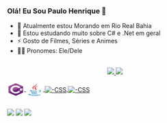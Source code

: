 ### Olá! Eu Sou Paulo Henrique 👋

- 🚩 Atualmente estou Morando em Rio Real Bahia
- 🌱 Estou estudando muito sobre C# e .Net em geral
- ⚡ Gosto de Filmes, Séries e Animes
- 🙋‍♂️ Pronomes: Ele/Dele

 <br>
 <div align="center">
  <a href="https://github.com/paulohpps">
  <img height="140em" title_color="#ffffff" src="https://github-readme-stats.vercel.app/api?username=Pedro-HenriqueDev&show_icons=true&theme=dark&include_all_commits=true&count_private=true"/>
  <img height="140em" src="https://github-readme-stats.vercel.app/api/top-langs/?username=paulohpps&layout=compact&langs_count=7&theme=dark"/>
</div>
  
<div style="display: inline_block"><br>
  <img align="center" alt="-HTML" height="30" width="40" src="https://raw.githubusercontent.com/devicons/devicon/master/icons/csharp/csharp-original.svg">
  <img align="center" alt="-CSS" height="30" width="40" src="https://raw.githubusercontent.com/devicons/devicon/master/icons/java/java-original.svg">
  <img align="center" alt="-CSS" height="30" width="40" src="https://cdn.jsdelivr.net/gh/devicons/devicon/icons/dot-net/dot-net-original-wordmark.svg">
  <img align="center" alt="-CSS" height="30" width="40" src="https://cdn.jsdelivr.net/gh/devicons/devicon/icons/visualstudio/visualstudio-plain.svg">

  ##
  
  <div> 
   <a href="https://https://twitter.com/PauloHsBR" target="_blank"><img src="https://img.shields.io/badge/Twitter-1DA1F2?style=for-the-badge&logo=twitter&logoColor=white" target="_blank"></a>
  <a href = "mailto:paulohpps13@gmail.com"><img src="https://img.shields.io/badge/-Gmail-%23333?style=for-the-badge&logo=gmail&logoColor=white" target="_blank"></a>
  <a href="https://www.linkedin.com/in/paulo-henrique-pereira-pires-da-silva-9636b521a/" target="_blank"><img src="https://img.shields.io/badge/-LinkedIn-%230077B5?style=for-the-badge&logo=linkedin&logoColor=white" target="_blank"></a> 
 
</div>

